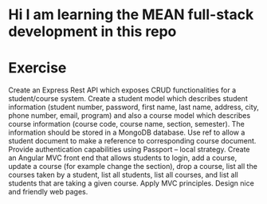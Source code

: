 # Hi I am learning the MEAN full-stack development in this repo

# Exercise
Create an Express Rest API which exposes CRUD functionalities for a student/course system. Create a student model which describes student information (student number, password, first name, last name, address, city, phone number, email, program) and also a course model which describes course information (course code, course name, section, semester). The information should be stored in a MongoDB database. Use ref to allow a student document to make a reference to corresponding course document. Provide authentication capabilities using Passport – local strategy. 
Create an Angular MVC front end that allows students to login, add a course, update a course (for example change the section), drop a course, list all the courses taken by a student, list all students, list all courses, and list all students that are taking a given course.
Apply MVC principles. Design nice and friendly web pages.

